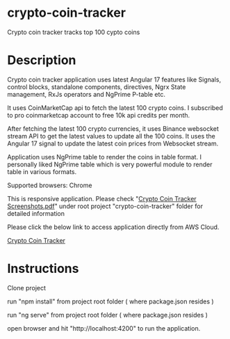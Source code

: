 # crypto-coin-tracker
Crypto coin tracker tracks top 100 cypto coins


# Description
Crypto coin tracker application uses latest Angular 17 features like Signals, control blocks, standalone components, directives, Ngrx State management, RxJs operators and NgPrime P-table etc.

It uses CoinMarketCap api to fetch the latest 100 crypto coins. I subscribed to pro coinmarketcap account to free 10k api credits per month.

After fetching the latest 100 crypto currencies, it uses Binance websocket stream API to get the latest values to update all the 100 coins. It uses the Angular 17 signal to update the latest coin prices from Websocket stream.

Application uses NgPrime table to render the coins in table format. I personally liked NgPrime table which is very powerful module to render table in various formats.

Supported browsers: Chrome

This is responsive application. Please check "[Crypto Coin Tracker Screenshots.pdf](https://github.com/sreetui/crypto-coin-tracker/blob/main/Crypto%20Coin%20Tracker%20Screenshots.pdf)" under root project "crypto-coin-tracker" folder for detailed information

Please click the below link to access application directly from AWS Cloud.

[Crypto Coin Tracker](http://sree-crypto-coin-tracker.s3-website-us-east-1.amazonaws.com/)



# Instructions
Clone project

run "npm install" from project root folder ( where package.json resides )

run "ng serve" from project root folder ( where package.json resides )

open browser and hit "http://localhost:4200" to run the application.
